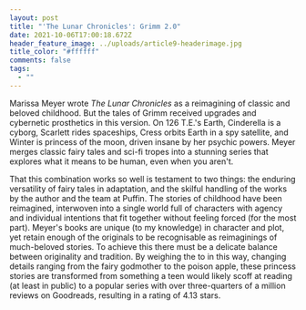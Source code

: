 ```yaml
---
layout: post
title: "'The Lunar Chronicles': Grimm 2.0"
date: 2021-10-06T17:00:18.672Z
header_feature_image: ../uploads/article9-headerimage.jpg
title_color: "#ffffff"
comments: false
tags:
  - ""
---
```

Marissa Meyer wrote *The Lunar Chronicles* as a reimagining of classic and beloved childhood. But the tales of Grimm received upgrades and cybernetic prosthetics in this version. On 126 T.E.'s Earth, Cinderella is a cyborg, Scarlett rides spaceships, Cress orbits Earth in a spy satellite, and Winter is princess of the moon, driven insane by her psychic powers. Meyer merges classic fairy tales and sci-fi tropes into a stunning series that explores what it means to be human, even when you aren't.

That this combination works so well is testament to two things: the enduring versatility of fairy tales in adaptation, and the skilful handling of the works by the author and the team at Puffin. The stories of childhood have been reimagined, interwoven into a single world full of characters with agency and individual intentions that fit together without feeling forced (for the most part). Meyer's books are unique (to my knowledge) in character and plot, yet retain enough of the originals to be recognisable as reimaginings of much-beloved stories. To achieve this there must be a delicate balance between originality and tradition. By weighing the to in this way, changing details ranging from the fairy godmother to the poison apple, these princess stories are transformed from something a teen would likely scoff at reading (at least in public) to a popular series with over three-quarters of a million reviews on Goodreads, resulting in a rating of 4.13 stars.
